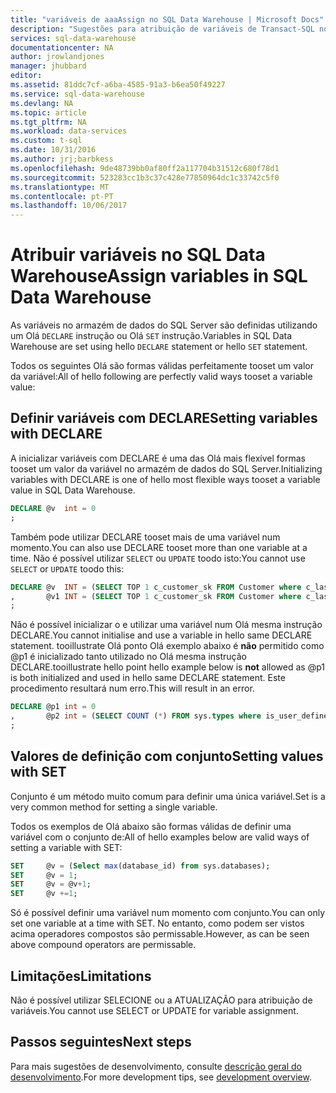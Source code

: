 ```yaml
---
title: "variáveis de aaaAssign no SQL Data Warehouse | Microsoft Docs"
description: "Sugestões para atribuição de variáveis de Transact-SQL no Azure SQL Data Warehouse para desenvolver soluções."
services: sql-data-warehouse
documentationcenter: NA
author: jrowlandjones
manager: jhubbard
editor: 
ms.assetid: 81ddc7cf-a6ba-4585-91a3-b6ea50f49227
ms.service: sql-data-warehouse
ms.devlang: NA
ms.topic: article
ms.tgt_pltfrm: NA
ms.workload: data-services
ms.custom: t-sql
ms.date: 10/31/2016
ms.author: jrj;barbkess
ms.openlocfilehash: 9de48739bb0af80ff2a117704b31512c680f78d1
ms.sourcegitcommit: 523283cc1b3c37c428e77850964dc1c33742c5f0
ms.translationtype: MT
ms.contentlocale: pt-PT
ms.lasthandoff: 10/06/2017
---
```

# <a name="assign-variables-in-sql-data-warehouse"></a><span data-ttu-id="7318d-103">Atribuir variáveis no SQL Data Warehouse</span><span class="sxs-lookup"><span data-stu-id="7318d-103">Assign variables in SQL Data Warehouse</span></span>
<span data-ttu-id="7318d-104">As variáveis no armazém de dados do SQL Server são definidas utilizando um Olá `DECLARE` instrução ou Olá `SET` instrução.</span><span class="sxs-lookup"><span data-stu-id="7318d-104">Variables in SQL Data Warehouse are set using hello `DECLARE` statement or hello `SET` statement.</span></span>

<span data-ttu-id="7318d-105">Todos os seguintes Olá são formas válidas perfeitamente tooset um valor da variável:</span><span class="sxs-lookup"><span data-stu-id="7318d-105">All of hello following are perfectly valid ways tooset a variable value:</span></span>

## <a name="setting-variables-with-declare"></a><span data-ttu-id="7318d-106">Definir variáveis com DECLARE</span><span class="sxs-lookup"><span data-stu-id="7318d-106">Setting variables with DECLARE</span></span>
<span data-ttu-id="7318d-107">A inicializar variáveis com DECLARE é uma das Olá mais flexível formas tooset um valor da variável no armazém de dados do SQL Server.</span><span class="sxs-lookup"><span data-stu-id="7318d-107">Initializing variables with DECLARE is one of hello most flexible ways tooset a variable value in SQL Data Warehouse.</span></span>

```sql
DECLARE @v  int = 0
;
```

<span data-ttu-id="7318d-108">Também pode utilizar DECLARE tooset mais de uma variável num momento.</span><span class="sxs-lookup"><span data-stu-id="7318d-108">You can also use DECLARE tooset more than one variable at a time.</span></span> <span data-ttu-id="7318d-109">Não é possível utilizar `SELECT` ou `UPDATE` toodo isto:</span><span class="sxs-lookup"><span data-stu-id="7318d-109">You cannot use `SELECT` or `UPDATE` toodo this:</span></span>

```sql
DECLARE @v  INT = (SELECT TOP 1 c_customer_sk FROM Customer where c_last_name = 'Smith')
,       @v1 INT = (SELECT TOP 1 c_customer_sk FROM Customer where c_last_name = 'Jones')
;
```

<span data-ttu-id="7318d-110">Não é possível inicializar o e utilizar uma variável num Olá mesma instrução DECLARE.</span><span class="sxs-lookup"><span data-stu-id="7318d-110">You cannot initialise and use a variable in hello same DECLARE statement.</span></span> <span data-ttu-id="7318d-111">tooillustrate Olá ponto Olá exemplo abaixo é **não** permitido como @p1 é inicializado tanto utilizado no Olá mesma instrução DECLARE.</span><span class="sxs-lookup"><span data-stu-id="7318d-111">tooillustrate hello point hello example below is **not** allowed as @p1 is both initialized and used in hello same DECLARE statement.</span></span> <span data-ttu-id="7318d-112">Este procedimento resultará num erro.</span><span class="sxs-lookup"><span data-stu-id="7318d-112">This will result in an error.</span></span>

```sql
DECLARE @p1 int = 0
,       @p2 int = (SELECT COUNT (*) FROM sys.types where is_user_defined = @p1 )
;
```

## <a name="setting-values-with-set"></a><span data-ttu-id="7318d-113">Valores de definição com conjunto</span><span class="sxs-lookup"><span data-stu-id="7318d-113">Setting values with SET</span></span>
<span data-ttu-id="7318d-114">Conjunto é um método muito comum para definir uma única variável.</span><span class="sxs-lookup"><span data-stu-id="7318d-114">Set is a very common method for setting a single variable.</span></span>

<span data-ttu-id="7318d-115">Todos os exemplos de Olá abaixo são formas válidas de definir uma variável com o conjunto de:</span><span class="sxs-lookup"><span data-stu-id="7318d-115">All of hello examples below are valid ways of setting a variable with SET:</span></span>

```sql
SET     @v = (Select max(database_id) from sys.databases);
SET     @v = 1;
SET     @v = @v+1;
SET     @v +=1;
```

<span data-ttu-id="7318d-116">Só é possível definir uma variável num momento com conjunto.</span><span class="sxs-lookup"><span data-stu-id="7318d-116">You can only set one variable at a time with SET.</span></span> <span data-ttu-id="7318d-117">No entanto, como podem ser vistos acima operadores compostos são permissable.</span><span class="sxs-lookup"><span data-stu-id="7318d-117">However, as can be seen above compound operators are permissable.</span></span>

## <a name="limitations"></a><span data-ttu-id="7318d-118">Limitações</span><span class="sxs-lookup"><span data-stu-id="7318d-118">Limitations</span></span>
<span data-ttu-id="7318d-119">Não é possível utilizar SELECIONE ou a ATUALIZAÇÃO para atribuição de variáveis.</span><span class="sxs-lookup"><span data-stu-id="7318d-119">You cannot use SELECT or UPDATE for variable assignment.</span></span>

## <a name="next-steps"></a><span data-ttu-id="7318d-120">Passos seguintes</span><span class="sxs-lookup"><span data-stu-id="7318d-120">Next steps</span></span>
<span data-ttu-id="7318d-121">Para mais sugestões de desenvolvimento, consulte [descrição geral do desenvolvimento][development overview].</span><span class="sxs-lookup"><span data-stu-id="7318d-121">For more development tips, see [development overview][development overview].</span></span>

<!--Image references-->

<!--Article references-->
[development overview]: sql-data-warehouse-overview-develop.md

<!--MSDN references-->

<!--Other Web references-->
